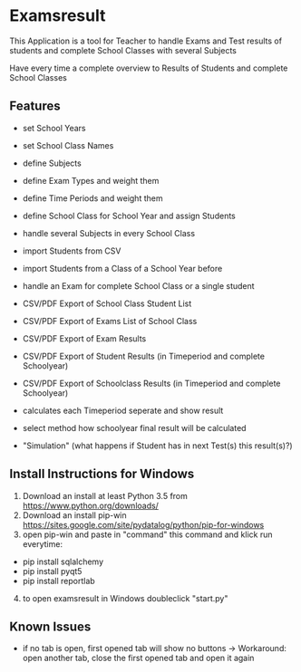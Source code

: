 # Examsresult

This Application is a tool for Teacher to handle Exams and Test results 
of students and complete School Classes with several Subjects

Have every time a complete overview to Results of Students and complete School Classes

## Features
* set School Years
* set School Class Names
* define Subjects
* define Exam Types and weight them
* define Time Periods and weight them
* define School Class for School Year and assign Students
* handle several Subjects in every School Class

* import Students from CSV
* import Students from a Class of a School Year before

* handle an Exam for complete School Class or a single student

* CSV/PDF Export of School Class Student List
* CSV/PDF Export of Exams List of School Class
* CSV/PDF Export of Exam Results
* CSV/PDF Export of Student Results (in Timeperiod and complete Schoolyear)
* CSV/PDF Export of Schoolclass Results (in Timeperiod and complete Schoolyear)

* calculates each Timeperiod seperate and show result
* select method how schoolyear final result will be calculated

* "Simulation" (what happens if Student has in next Test(s) this result(s)?)

## Install Instructions for Windows
1. Download an install at least Python 3.5 from https://www.python.org/downloads/
2. Download an install pip-win https://sites.google.com/site/pydatalog/python/pip-for-windows
3. open pip-win and paste in "command" this command and klick run everytime:
 - pip install sqlalchemy
 - pip install pyqt5
 - pip install reportlab
4. to open examsresult in Windows doubleclick "start.py" 


## Known Issues
* if no tab is open, first opened tab will show no buttons
-> Workaround: open another tab, close the first opened tab and open it again